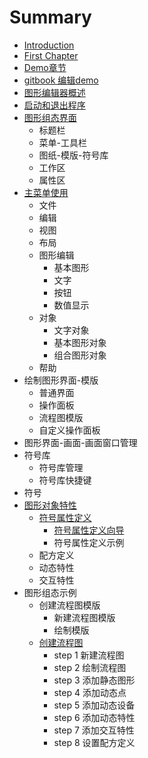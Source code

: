 # Summary

* [Introduction](README.md)
* [First Chapter](chapter1.md)
* [Demo章节](demozhang-jie.md)
* [gitbook 编辑demo](gitbook-bian-ji-demo.md)
* [图形编辑器概述](图形编辑器概述.md)
* [启动和退出程序](qi-dong-he-tui-chu-cheng-xu.md)
* [图形组态界面](tu-xing-zu-tai-jie-mian.md)
  * 标题栏
  * 菜单-工具栏
  * 图纸-模版-符号库
  * 工作区
  * 属性区
* [主菜单使用](zhu-cai-dan-shi-yong.md)
  * 文件
  * 编辑
  * 视图
  * 布局
  * 图形编辑
    * 基本图形
    * 文字
    * 按钮
    * 数值显示
  * 对象
    * 文字对象
    * 基本图形对象
    * 组合图形对象
  * 帮助
* 绘制图形界面-模版
  * 普通界面
  * 操作面板
  * 流程图模版
  * 自定义操作面板
* 图形界面-画面-画面窗口管理
* 符号库
  * 符号库管理
  * 符号库快捷键
* 符号
* [图形对象特性](tu-xing-dui-xiang-te-xing.md)
  * [符号属性定义](tu-xing-dui-xiang-te-xing/fu-hao-shu-xing-ding-yi.md)
    * [符号属性定义向导](tu-xing-dui-xiang-te-xing/fu-hao-shu-xing-ding-yi/fu-hao-shu-xing-ding-yi-xiang-dao.md)
    * 符号属性定义示例
  * 配方定义
  * 动态特性
  * 交互特性
* 图形组态示例
  * 创建流程图模版
    * 新建流程图模版
    * 绘制模版
  * [创建流程图](chuang-jian-liu-cheng-tu.md)
    * step 1 新建流程图
    * step 2 绘制流程图
    * step 3 添加静态图形
    * step 4 添加动态点
    * step 5 添加动态设备
    * step 6 添加动态特性
    * step 7 添加交互特性
    * step 8 设置配方定义


